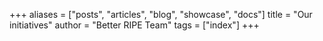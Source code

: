 +++
aliases = ["posts", "articles", "blog", "showcase", "docs"]
title = "Our initiatives"
author = "Better RIPE Team"
tags = ["index"]
+++


